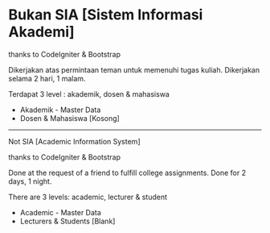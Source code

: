 # Bukan SIA [Sistem Informasi Akademi]

thanks to CodeIgniter & Bootstrap

Dikerjakan atas permintaan teman untuk memenuhi tugas kuliah. Dikerjakan selama 2 hari, 1 malam.

Terdapat 3 level : akademik, dosen & mahasiswa

- Akademik - Master Data
- Dosen & Mahasiswa [Kosong]

-----------------------------------------------------------------------------------------

Not SIA [Academic Information System]

thanks to CodeIgniter & Bootstrap

Done at the request of a friend to fulfill college assignments. Done for 2 days, 1 night.

There are 3 levels: academic, lecturer & student

- Academic - Master Data
- Lecturers & Students [Blank]
